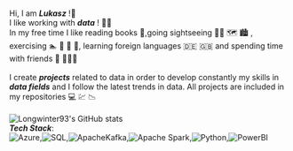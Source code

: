 <br>Hi, I am ***Lukasz*** !👋
<br>I like working with ***data*** ! :man_technologist: 
<br>In my free time I like reading books :blue_book:,going sightseeing :pilot: :world_map: :cityscape:	, exercising  :swimmer: :football: :muscle: :runner:, learning foreign languages :de: :uk: and spending time with friends :dancers: :people_holding_hands:	
<br>I create ***projects*** related to data in order to develop constantly my skills in ***data fields*** and I follow the latest trends in data. All projects are included in my repositories  :computer:	 :chart:	 :chart_with_downwards_trend:	
<br>![Longwinter93's GitHub stats](https://github-readme-stats.vercel.app/api?username=Longwinter93&show_icons=true&theme=radical)
<br> ***Tech Stack***: 
<br>![Azure](https://img.shields.io/badge/microsoft%20azure-0089D6?style=for-the-badge&logo=microsoft-azure&logoColor=white),![SQL](https://img.shields.io/badge/Microsoft%20SQL%20Server-CC2927?style=for-the-badge&logo=microsoft%20sql%20server&logoColor=white),![ApacheKafka](https://img.shields.io/badge/Apache_Kafka-231F20?style=for-the-badge&logo=apache-kafka&logoColor=white),![Apache Spark](https://img.shields.io/badge/Apache_Spark-FFFFFF?style=for-the-badge&logo=apachespark&logoColor=#E35A16),![Python](https://img.shields.io/badge/Python-FFD43B?style=for-the-badge&logo=python&logoColor=blue),![PowerBI](https://img.shields.io/badge/PowerBI-F2C811?style=for-the-badge&logo=Power%20BI&logoColor=white)

<!--
**Lunczer93/Lunczer93** is a ✨ _special_ ✨ repository because its `README.md` (this file) appears on your GitHub profile.

Here are some ideas to get you started:

- 🔭 I’m currently working on ...
- 🌱 I’m currently learning ...
- 👯 I’m looking to collaborate on ...
- 🤔 I’m looking for help with ...
- 💬 Ask me about ...
- 📫 How to reach me: ...
- 😄 Pronouns: ...
- ⚡ Fun fact: ...
-->

